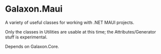 # Galaxon.Maui

A variety of useful classes for working with .NET MAUI projects.

Only the classes in Utilities are usable at this time; the Attributes/Generator stuff is
experimental.

Depends on Galaxon.Core.

